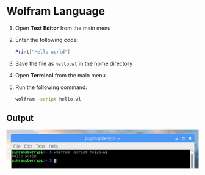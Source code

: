 # Wolfram Language

1. Open **Text Editor** from the main menu

1. Enter the following code:

    ```bash
    Print["Hello world"]
    ```

1. Save the file as `hello.wl` in the home directory

1. Open **Terminal** from the main menu

1. Run the following command:

    ```bash
    wolfram -script hello.wl
    ```

## Output

![](images/wolfram-1.png)
